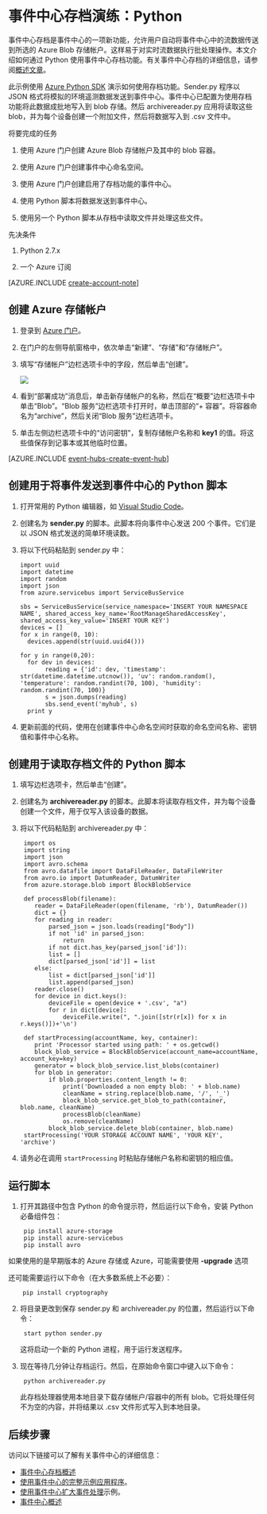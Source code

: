 <properties
    pageTitle="Azure 事件中心存档演练 | Azure"
    description="此示例使用 Azure Python SDK 来演示如何使用事件中心存档功能。"
    services="event-hubs"
    documentationcenter=""
    author="djrosanova"
    manager="timlt"
    editor="" />
<tags
    ms.assetid="bdff820c-5b38-4054-a06a-d1de207f01f6"
    ms.service="event-hubs"
    ms.workload="na"
    ms.tgt_pltfrm="na"
    ms.devlang="na"
    ms.topic="article"
    ms.date="01/12/2017"
    wacn.date="02/24/2017"
    ms.author="darosa;sethm" />

# 事件中心存档演练：Python
事件中心存档是事件中心的一项新功能，允许用户自动将事件中心中的流数据传送到所选的 Azure Blob 存储帐户。这样易于对实时流数据执行批处理操作。本文介绍如何通过 Python 使用事件中心存档功能。有关事件中心存档的详细信息，请参阅[概述文章](/documentation/articles/event-hubs-archive-overview/)。

此示例使用 [Azure Python SDK](/develop/python/) 演示如何使用存档功能。Sender.py 程序以 JSON 格式将模拟的环境遥测数据发送到事件中心。事件中心已配置为使用存档功能将此数据成批地写入到 blob 存储。然后 archivereader.py 应用将读取这些 blob，并为每个设备创建一个附加文件，然后将数据写入到 .csv 文件中。

将要完成的任务

1. 使用 Azure 门户创建 Azure Blob 存储帐户及其中的 blob 容器。

2. 使用 Azure 门户创建事件中心命名空间。

3. 使用 Azure 门户创建启用了存档功能的事件中心。

4. 使用 Python 脚本将数据发送到事件中心。

5. 使用另一个 Python 脚本从存档中读取文件并处理这些文件。

先决条件

1.  Python 2.7.x

2.  一个 Azure 订阅

[AZURE.INCLUDE [create-account-note](../../includes/create-account-note.md)]

## 创建 Azure 存储帐户

1. 登录到 [Azure 门户][Azure portal]。
2. 在门户的左侧导航窗格中，依次单击“新建”、“存储”和“存储帐户”。
3. 填写“存储帐户”边栏选项卡中的字段，然后单击“创建”。
   
   ![][1]  

4. 看到“部署成功”消息后，单击新存储帐户的名称，然后在“概要”边栏选项卡中单击“Blob”。“Blob 服务”边栏选项卡打开时，单击顶部的“+ 容器”。将容器命名为“archive”，然后关闭“Blob 服务”边栏选项卡。
5. 单击左侧边栏选项卡中的“访问密钥”，复制存储帐户名称和 **key1** 的值。将这些值保存到记事本或其他临时位置。

[AZURE.INCLUDE [event-hubs-create-event-hub](../../includes/event-hubs-create-event-hub.md)]

## 创建用于将事件发送到事件中心的 Python 脚本
1. 打开常用的 Python 编辑器，如 [Visual Studio Code][Visual Studio Code]。

2.  创建名为 **sender.py** 的脚本。此脚本将向事件中心发送 200 个事件。它们是以 JSON 格式发送的简单环境读数。

3.  将以下代码粘贴到 sender.py 中：
                
        import uuid
        import datetime
        import random
        import json
        from azure.servicebus import ServiceBusService
	
        sbs = ServiceBusService(service_namespace='INSERT YOUR NAMESPACE NAME', shared_access_key_name='RootManageSharedAccessKey', shared_access_key_value='INSERT YOUR KEY')
        devices = []
        for x in range(0, 10):
          devices.append(str(uuid.uuid4()))
    	
        for y in range(0,20):
          for dev in devices:
               reading = {'id': dev, 'timestamp': str(datetime.datetime.utcnow()), 'uv': random.random(), 'temperature': random.randint(70, 100), 'humidity': random.randint(70, 100)}
               s = json.dumps(reading)
               sbs.send_event('myhub', s)
          print y
	
4. 更新前面的代码，使用在创建事件中心命名空间时获取的命名空间名称、密钥值和事件中心名称。

## 创建用于读取存档文件的 Python 脚本

1. 填写边栏选项卡，然后单击“创建”。

2. 创建名为 **archivereader.py** 的脚本。此脚本将读取存档文件，并为每个设备创建一个文件，用于仅写入该设备的数据。

3. 将以下代码粘贴到 archivereader.py 中：

        import os
        import string
        import json
        import avro.schema
        from avro.datafile import DataFileReader, DataFileWriter
        from avro.io import DatumReader, DatumWriter
        from azure.storage.blob import BlockBlobService
   
        def processBlob(filename):
           reader = DataFileReader(open(filename, 'rb'), DatumReader())
           dict = {}
           for reading in reader:
               parsed_json = json.loads(reading["Body"])
               if not 'id' in parsed_json:
                   return
               if not dict.has_key(parsed_json['id']):
               list = []
               dict[parsed_json['id']] = list
           else:
               list = dict[parsed_json['id']]
               list.append(parsed_json)
           reader.close()
           for device in dict.keys():
               deviceFile = open(device + '.csv', "a")
               for r in dict[device]:
                   deviceFile.write(", ".join([str(r[x]) for x in r.keys()])+'\n')
   
        def startProcessing(accountName, key, container):
           print 'Processor started using path: ' + os.getcwd()
           block_blob_service = BlockBlobService(account_name=accountName, account_key=key)
           generator = block_blob_service.list_blobs(container)
           for blob in generator:
               if blob.properties.content_length != 0:
                   print('Downloaded a non empty blob: ' + blob.name)
                   cleanName = string.replace(blob.name, '/', '_')
                   block_blob_service.get_blob_to_path(container, blob.name, cleanName)
                   processBlob(cleanName)
                   os.remove(cleanName)
               block_blob_service.delete_blob(container, blob.name)
        startProcessing('YOUR STORAGE ACCOUNT NAME', 'YOUR KEY', 'archive')

4. 请务必在调用 `startProcessing` 时粘贴存储帐户名称和密钥的相应值。

## 运行脚本

1. 打开其路径中包含 Python 的命令提示符，然后运行以下命令，安装 Python 必备组件包：

        pip install azure-storage
        pip install azure-servicebus
        pip install avro

如果使用的是早期版本的 Azure 存储或 Azure，可能需要使用 **-upgrade** 选项

还可能需要运行以下命令（在大多数系统上不必要）： 

        pip install cryptography

2. 将目录更改到保存 sender.py 和 archivereader.py 的位置，然后运行以下命令：

        start python sender.py
    
    这将启动一个新的 Python 进程，用于运行发送程序。

3. 现在等待几分钟让存档运行。然后，在原始命令窗口中键入以下命令：

    
        python archivereader.py
    

    此存档处理器使用本地目录下载存储帐户/容器中的所有 blob。它将处理任何不为空的内容，并将结果以 .csv 文件形式写入到本地目录。

## 后续步骤

访问以下链接可以了解有关事件中心的详细信息：

* [事件中心存档概述][Overview of Event Hubs Archive]
* [使用事件中心的完整示例应用程序][sample application that uses Event Hubs]。
* [使用事件中心扩大事件处理][Scale out Event Processing with Event Hubs]示例。
* [事件中心概述][Event Hubs overview]
 

[Azure portal]: https://portal.azure.cn/
[Overview of Event Hubs Archive]: /documentation/articles/event-hubs-archive-overview/
[1]: ./media/event-hubs-archive-python/event-hubs-python1.png
[About Azure storage accounts]: /documentation/articles/storage-create-storage-account/
[Visual Studio Code]: https://code.visualstudio.com/
[Event Hubs overview]: /documentation/articles/event-hubs-overview/
[sample application that uses Event Hubs]: https://code.msdn.microsoft.com/Service-Bus-Event-Hub-286fd097
[Scale out Event Processing with Event Hubs]: https://code.msdn.microsoft.com/Service-Bus-Event-Hub-45f43fc3

<!---HONumber=Mooncake_0220_2017-->
<!-- Update_Description: update meta properties; wording update; update link reference -->